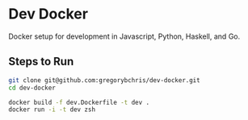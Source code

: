 # Dev Docker

Docker setup for development in Javascript, Python, Haskell, and Go.

## Steps to Run

```bash
git clone git@github.com:gregorybchris/dev-docker.git
cd dev-docker

docker build -f dev.Dockerfile -t dev .
docker run -i -t dev zsh
```